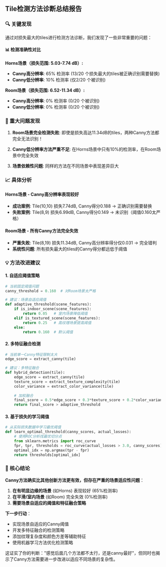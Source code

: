 ## Tile检测方法诊断总结报告

### 🔍 关键发现

通过对损失最大的tiles进行检测方法诊断，我们发现了一些非常重要的问题：

#### 📊 检测准确性对比

**Horns场景（损失范围: 5.03-7.74 dB）:**
- **Canny高分辨率**: 65% 检测率 (13/20 个损失最大的tiles被正确识别需要替换)
- **Canny低分辨率**: 10% 检测率 (仅2/20 个被识别)

**Room场景（损失范围: 6.52-11.34 dB）:**
- **Canny高分辨率**: 0% 检测率 (0/20 个被识别) 
- **Canny低分辨率**: 0% 检测率 (0/20 个被识别)

### 🚨 重大问题发现

1. **Room场景完全检测失败**: 即使是损失高达11.34dB的tiles，两种Canny方法都完全无法识别！

2. **Canny低分辨率方法严重不足**: 在Horns场景中只有10%的检测率，在Room场景中完全失效

3. **场景依赖性问题**: 同样的方法在不同场景中表现差异巨大

### 📈 具体分析

#### Horns场景 - Canny高分辨率表现较好
- **成功案例**: Tile(10,10) 损失7.74dB, Canny得分0.188 → 正确识别需要替换
- **失败案例**: Tile(8,9) 损失6.99dB, Canny得分0.149 → 未识别（阈值0.160太严格）

#### Room场景 - 所有Canny方法完全失效  
- **严重失败**: Tile(8,19) 损失11.34dB, Canny高分辨率得分仅0.031 → 完全错判
- **系统性问题**: 所有损失最大的tiles的Canny得分都远低于阈值

### 💡 方法改进建议

#### 1. **自适应阈值策略**
```python
# 当前固定阈值问题
canny_threshold = 0.160  # 对Room场景太严格

# 建议：场景自适应阈值
def adaptive_threshold(scene_features):
    if is_indoor_scene(scene_features):
        return 0.05   # 室内场景降低阈值
    elif is_textured_scene(scene_features):
        return 0.25   # 高纹理场景提高阈值
    else:
        return 0.160  # 默认阈值
```

#### 2. **多特征融合检测**
```python
# 当前单一Canny特征限制太大
edge_score = extract_canny(tile)

# 建议：多特征融合
def hybrid_detection(tile):
    edge_score = extract_canny(tile)
    texture_score = extract_texture_complexity(tile)
    color_variance = extract_color_variance(tile)
    
    # 加权融合
    final_score = 0.5*edge_score + 0.3*texture_score + 0.2*color_variance
    return final_score > adaptive_threshold
```

#### 3. **基于损失的学习阈值**
```python
# 从实际损失数据中学习最优阈值
def learn_optimal_threshold(canny_scores, actual_losses):
    # 使用ROC分析找最优切分点
    from sklearn.metrics import roc_curve
    fpr, tpr, thresholds = roc_curve(actual_losses > 3.0, canny_scores)
    optimal_idx = np.argmax(tpr - fpr)
    return thresholds[optimal_idx]
```

### 🎯 核心结论

**Canny方法确实比其他创新方法更有效，但存在严重的场景适应性问题**：

1. **在有明显边缘的场景** (如Horns) 表现较好 (65%检测率)
2. **在平滑/室内场景** (如Room) 完全失效 (0%检测率)  
3. **需要场景自适应的阈值和特征融合策略**

**下一步行动**：
- 实现场景自适应的Canny阈值
- 开发多特征融合的检测策略  
- 添加纹理复杂度和颜色方差等辅助特征
- 使用机器学习方法优化检测策略

这证实了你的判断："感觉后面几个方法都不太行，还是canny最好"，但同时也揭示了Canny方法需要进一步改进以适应不同场景的复杂性。
